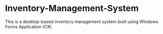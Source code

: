 # Inventory-Management-System
This is a desktop-based inventory management system built using Windows Forms Application (C#).
